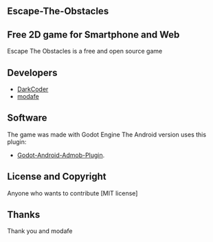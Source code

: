 
## Escape-The-Obstacles

## Free 2D game for Smartphone and Web

Escape The Obstacles is a free and open source game

## Developers 
* [DarkCoder](https://github.com/FDarkCoder)
* [modafe](https://github.com/modafe5124)
## Software

The game was made with Godot Engine
The Android version uses this plugin:

* [Godot-Android-Admob-Plugin](https://github.com/Shin-NiL/Godot-Android-Admob-Plugin).

## License and Copyright

Anyone who wants to contribute [MIT license]

## Thanks

Thank you and modafe
